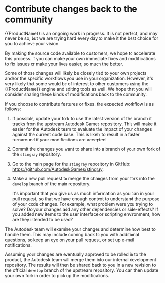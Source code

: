 # Contribute changes back to the community

{{ProductName}} is an ongoing work in progress. It is not perfect, and may never be so, but we are trying hard every day to make it the best choice for you to achieve your vision.

By making the source code available to customers, we hope to accelerate this process. If you can make your own immediate fixes and modifications to fix issues or make your lives easier, so much the better.

Some of those changes will likely be closely tied to your own projects and/or the specific workflows you use in your organization. However, it's very likely that some would be of interest to other customers using the {{ProductName}} engine and editing tools as well. We hope that you will consider sharing these kinds of modifications back to the community.

If you choose to contribute features or fixes, the expected workflow is as follows:

1.	If possible, update your fork to use the latest version of the branch it tracks from the upstream Autodesk Games repository. This will make it easier for the Autodesk team to evaluate the impact of your changes against the current code base. This is likely to result in a faster turnaround if your modifications are accepted.

2.	Commit the changes you want to share into a branch of your own fork of the `stingray` repository.

3.	Go to the main page for the `stingray` repository in GitHub: <https://github.com/AutodeskGames/stingray>.

4.	Make a new pull request to merge the changes from your fork into the `develop` branch of the main repository.

	It's important that you give us as much information as you can in your pull request, so that we have enough context to understand the purpose of your code changes. For example, what problem were you trying to solve? Do your changes add any other dependencies or side-effects? If you added new items to the user interface or scripting environment, how are they intended to be used?

The Autodesk team will examine your changes and determine how best to handle them. This may include coming back to you with additional questions, so keep an eye on your pull request, or set up e-mail notifications.

Assuming your changes are eventually approved to be rolled in to the product, the Autodesk team will merge them into our internal development repository. The results will then be shared back to you in a new revision to the official `develop` branch of the upstream repository. You can then update your own fork in order to pick up the modifications.
